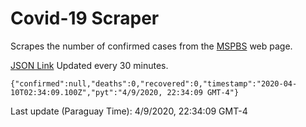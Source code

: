 # Covid-19 Scraper

Scrapes the number of confirmed cases from the [MSPBS](https://www.mspbs.gov.py/covid-19.php) web page.

[JSON Link](https://jmayalag.github.io/covid19-scrape/cases.json)
Updated every 30 minutes.
```
{"confirmed":null,"deaths":0,"recovered":0,"timestamp":"2020-04-10T02:34:09.100Z","pyt":"4/9/2020, 22:34:09 GMT-4"}
```
Last update (Paraguay Time): 4/9/2020, 22:34:09 GMT-4